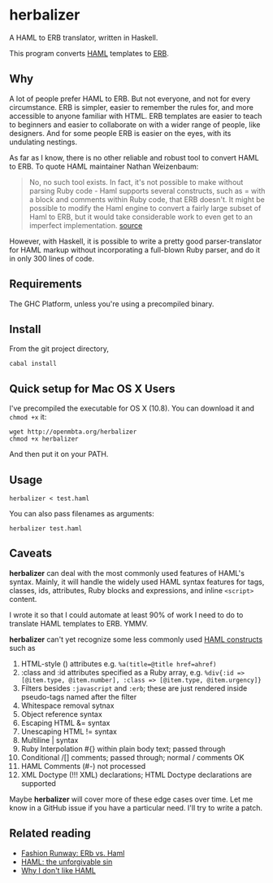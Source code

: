# herbalizer

A HAML to ERB translator, written in Haskell.

This program converts [HAML](http://haml.info/) templates to [ERB](http://www.stuartellis.eu/articles/erb/).

## Why

A lot of people prefer HAML to ERB. But not everyone, and not for every
circumstance. ERB is simpler, easier to remember the rules for, and more
accessible to anyone familiar with HTML.  ERB templates are easier to teach to
beginners and easier to collaborate on with a wider range of people, like
designers. And for some people ERB is easier on the eyes, with its undulating
nestings.

As far as I know, there is no other reliable and robust tool
to convert HAML to ERB. To quote HAML maintainer Nathan Weizenbaum:

>  No, no such tool exists. In fact, it's not possible to make without
>  parsing Ruby code - Haml supports several constructs, such as = with a
>  block and comments within Ruby code, that ERB doesn't. It might be
>  possible to modify the Haml engine to convert a fairly large subset of
>  Haml to ERB, but it would take considerable work to even get to an
>  imperfect implementation.
>  [source](https://groups.google.com/d/msg/haml/rx6T5eLnPN0/Dr7ckyoLK5gJ)  

However, with Haskell, it is possible to write a pretty good parser-translator
for HAML markup without incorporating a full-blown Ruby parser, and do it in
only 300 lines of code.

## Requirements

The GHC Platform, unless you're using a precompiled binary.

## Install

From the git project directory,

    cabal install 

## Quick setup for Mac OS X Users

I've precompiled the executable for OS X (10.8). You can download it and `chmod +x` it:

    wget http://openmbta.org/herbalizer
    chmod +x herbalizer

And then put it on your PATH.

## Usage

    herbalizer < test.haml 

You can also pass filenames as arguments:

    herbalizer test.haml

## Caveats

**herbalizer** can deal with the most commonly used features of HAML's
syntax.  Mainly, it will handle the widely used HAML syntax features for tags,
classes, ids, attributes, Ruby blocks and expressions, and inline `<script>`
content.

I wrote it so that I could automate at least 90% of work I need to do to
translate HAML templates to ERB. YMMV.

**herbalizer** can't yet recognize some less commonly used [HAML
constructs](http://haml.info/docs/yardoc/file.REFERENCE.html) such
as 

1. HTML-style () attributes e.g. `%a(title=@title href=ahref)`
1. :class and :id attributes specified as a Ruby array, e.g. `%div{:id => [@item.type, @item.number], :class => [@item.type, @item.urgency]}`
1. Filters besides `:javascript` and `:erb`; these are just rendered inside pseudo-tags named after the filter
1. Whitespace removal sytnax
1. Object reference syntax
1. Escaping HTML &= syntax
1. Unescaping HTML != syntax
1. Multiline | syntax
1. Ruby Interpolation #{} within plain body text; passed through
1. Conditional /[] comments; passed through; normal / comments OK
1. HAML Comments (#-) not processed
1. XML Doctype (!!! XML) declarations; HTML Doctype declarations are supported

Maybe **herbalizer** will cover more of these edge cases over time.  Let me
know in a GitHub issue if you have a particular need. I'll try to write a
patch. 


## Related reading

* [Fashion Runway: ERb vs. Haml](http://robots.thoughtbot.com/post/159805300/fashion-runway-erb-vs-haml)
* [HAML: the unforgivable sin](http://opensoul.org/blog/archives/2011/11/30/haml-the-unforgivable-sin/)
* [Why I don't like HAML](http://blog.getify.com/why-i-dont-like-haml/)


